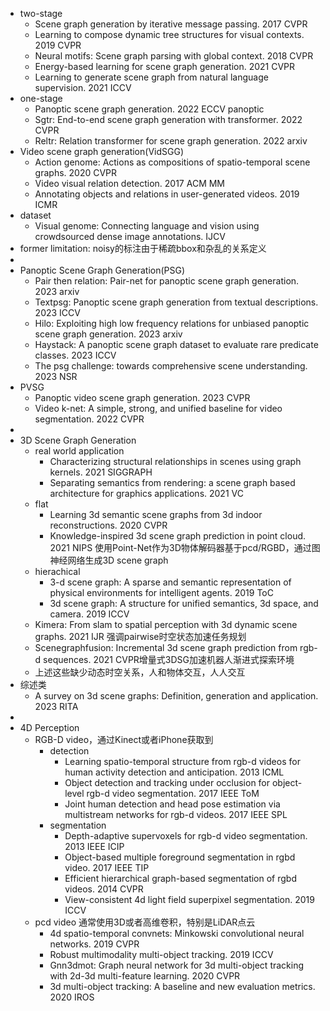 - two-stage
	- Scene graph generation by iterative message passing. 2017 CVPR
	- Learning to compose dynamic tree structures for visual contexts. 2019 CVPR
	- Neural motifs: Scene graph parsing with global context. 2018 CVPR
	- Energy-based learning for scene graph generation. 2021 CVPR
	- Learning to generate scene graph from natural language supervision. 2021 ICCV
- one-stage
	- Panoptic scene graph generation. 2022 ECCV panoptic
	- Sgtr: End-to-end scene graph generation with transformer. 2022 CVPR
	- Reltr: Relation transformer for scene graph generation. 2022 arxiv
- Video scene graph generation(VidSGG)
	- Action genome: Actions as compositions of spatio-temporal scene graphs. 2020 CVPR
	- Video visual relation detection. 2017 ACM MM
	- Annotating objects and relations in user-generated videos. 2019 ICMR
- dataset
	- Visual genome: Connecting language and vision using crowdsourced dense image annotations. IJCV
- former limitation: noisy的标注由于稀疏bbox和杂乱的关系定义
-
- Panoptic Scene Graph Generation(PSG)
	- Pair then relation: Pair-net for panoptic scene graph generation. 2023 arxiv
	- Textpsg: Panoptic scene graph generation from textual descriptions. 2023 ICCV
	- Hilo: Exploiting high low frequency relations for unbiased panoptic scene graph generation. 2023 arxiv
	- Haystack: A panoptic scene graph dataset to evaluate rare predicate classes. 2023 ICCV
	- The psg challenge: towards comprehensive scene understanding. 2023 NSR
- PVSG
	- Panoptic video scene graph generation. 2023 CVPR
	- Video k-net: A simple, strong, and unified baseline for video segmentation. 2022 CVPR
-
- 3D Scene Graph Generation
	- real world application
		- Characterizing structural relationships in scenes using graph kernels. 2021 SIGGRAPH
		- Separating semantics from rendering: a scene graph based architecture for graphics applications. 2021 VC
	- flat
		- Learning 3d semantic scene graphs from 3d indoor reconstructions. 2020 CVPR
		- Knowledge-inspired 3d scene graph prediction in point cloud. 2021 NIPS 使用Point-Net作为3D物体解码器基于pcd/RGBD，通过图神经网络生成3D scene graph
	- hierachical
		- 3-d scene graph: A sparse and semantic representation of physical environments for intelligent agents. 2019 ToC
		- 3d scene graph: A structure for unified semantics, 3d space, and camera. 2019 ICCV
	- Kimera: From slam to spatial perception with 3d dynamic scene graphs. 2021 IJR 强调pairwise时空状态加速任务规划
	- Scenegraphfusion: Incremental 3d scene graph prediction from rgb-d sequences. 2021 CVPR增量式3DSG加速机器人渐进式探索环境
	- 上述这些缺少动态时空关系，人和物体交互，人人交互
- 综述类
	- A survey on 3d scene graphs: Definition, generation and application. 2023 RITA
-
- 4D Perception
	- RGB-D video，通过Kinect或者iPhone获取到
		- detection
			- Learning spatio-temporal structure from rgb-d videos for human activity detection and anticipation. 2013 ICML
			- Object detection and tracking under occlusion for object-level rgb-d video segmentation. 2017 IEEE ToM
			- Joint human detection and head pose estimation via multistream networks for rgb-d videos. 2017 IEEE SPL
		- segmentation
			- Depth-adaptive supervoxels for rgb-d video segmentation. 2013 IEEE ICIP
			- Object-based multiple foreground segmentation in rgbd video. 2017 IEEE TIP
			- Efficient hierarchical graph-based segmentation of rgbd videos. 2014 CVPR
			- View-consistent 4d light field superpixel segmentation. 2019 ICCV
	- pcd video 通常使用3D或者高维卷积，特别是LiDAR点云
		- 4d spatio-temporal convnets: Minkowski convolutional neural networks. 2019 CVPR
		- Robust multimodality multi-object tracking. 2019 ICCV
		- Gnn3dmot: Graph neural network for 3d multi-object tracking with 2d-3d multi-feature learning. 2020 CVPR
		- 3d multi-object tracking: A baseline and new evaluation metrics. 2020 IROS